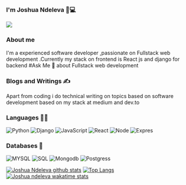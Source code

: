 ### I'm Joshua Ndeleva :rocket::computer:
![](https://media.giphy.com/media/Y4ak9Ki2GZCbJxAnJD/giphy.gif)



### About me

I'm a experienced software developer ,passionate on Fullstack web development .Currently my stack on frontend is React js  and django for backend
#Ask Me  💬 about Fullstack web development

### Blogs and Writings ✍️
Apart from coding i do technical writing on topics based on software development based on my stack at medium and dev.to


### Languages 👨‍💻

![Python](https://img.shields.io/badge/-Python-000?&logo=Python)
![Django](https://img.shields.io/badge/-Django-000?&logo=Django)
![JavaScript](https://img.shields.io/badge/-JavaScript-000?&logo=JavaScript)
![React](https://img.shields.io/badge/-React-000?&logo=React)
![Node](https://img.shields.io/badge/-Node-000?&logo=Node)
![Expres](https://img.shields.io/badge/-Express-000?&logo=Express)

### Databases 🏬
![MYSQL](https://img.shields.io/badge/-MYSQL-000?&logo=MYSQL)
![SQL](https://img.shields.io/badge/-SQL-000?&logo=SQL)
![Mongodb](https://img.shields.io/badge/-Mongodb-000?&logo=Mongodb)
![Postgress](https://img.shields.io/badge/-Postgress-000?&logo=Postgress)

[![Joshua Ndeleva github stats ](https://github-readme-stats.vercel.app/api?username=joshuandeleva&theme=dark&show_icons=true)](https://github.com/joshuandeleva/github-readme-stats)
[![Top Langs](https://github-readme-stats.vercel.app/api/top-langs/?username=joshuandeleva&theme=dark&show_icons=true)](https://github.com/joshuandeleva/github-readme-stats)
[![Joshua ndeleva wakatime stats](https://github-readme-stats.vercel.app/api/wakatime?username=iamndeleva&theme=dark&show_icons=true&v2)](https://github.com/joshuandeleva/github-readme-stats)
<!--
**joshuandeleva/joshuandeleva** is a ✨ _special_ ✨ repository because its `README.md` (this file) appears on your GitHub profile.

Here are some ideas to get you started:

- 🔭 I’m currently working on ...
- 🌱 I’m currently learning ...
- 👯 I’m looking to collaborate on ...
- 🤔 I’m looking for help with ...
- 💬 Ask me about ...
- 📫 How to reach me: ...
- 😄 Pronouns: ...
- ⚡ Fun fact: ...
-->

